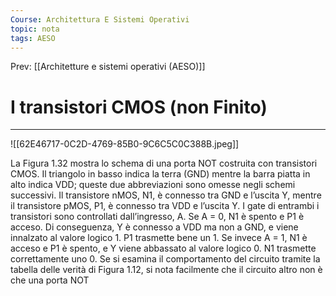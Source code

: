 ```yaml
---
Course: Architettura E Sistemi Operativi
topic: nota
tags: AESO
---
```


Prev: [[Architetture e sistemi operativi (AESO)]]

# I transistori CMOS (non Finito)
---


![[62E46717-0C2D-4769-85B0-9C6C5C0C388B.jpeg]]

La Figura 1.32 mostra lo schema di una porta NOT costruita con transistori
CMOS. Il triangolo in basso indica la terra (GND) mentre la barra piatta in
alto indica VDD; queste due abbreviazioni sono omesse negli schemi successivi. Il transistore nMOS, N1, è connesso tra GND e l’uscita Y, mentre il transistore pMOS, P1, è connesso tra VDD e l’uscita Y. I gate di entrambi i transistori
sono controllati dall’ingresso, A.
Se A = 0, N1 è spento e P1 è acceso. Di conseguenza, Y è connesso a VDD
ma non a GND, e viene innalzato al valore logico 1. P1 trasmette bene un 1.
Se invece A = 1, N1 è acceso e P1 è spento, e Y viene abbassato al valore logico 0. N1 trasmette correttamente uno 0. Se si esamina il comportamento del
circuito tramite la tabella delle verità di Figura 1.12, si nota facilmente che il
circuito altro non è che una porta NOT
